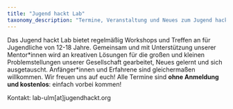 ```yaml
---
title: "Jugend hackt Lab"
taxonomy_description: "Termine, Veranstaltung und Neues zum Jugend hackt Lab für Jugendliche von 12 bis 18 Jahren. "
---
```


Das Jugend hackt Lab bietet regelmäßig Workshops und Treffen an für Jugendliche von 12-18 Jahre. Gemeinsam und mit Unterstützung unserer Mentor\*innen wird an kreativen Lösungen für die großen und kleinen Problemstellungen unserer Gesellschaft gearbeitet, Neues gelernt und sich ausgetauscht. Anfänger\*innen und Erfahrene sind gleichermaßen willkommen. Wir freuen uns auf euch! Alle Termine sind **ohne Anmeldung und kostenlos**: einfach vorbei kommen!

Kontakt: lab-ulm[at]jugendhackt.org
